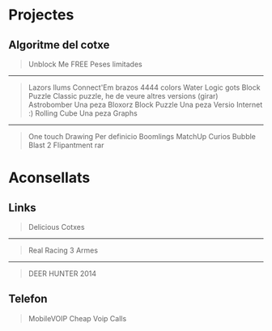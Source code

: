 Projectes
=========
Algoritme del cotxe
-------------------
> Unblock Me FREE
Peses limitades
---------------
> Lazors		llums
> Connect'Em		brazos
> 4444			colors
> Water Logic		gots
> Block Puzzle		Classic puzzle, he de veure altres versions (girar)
> Astrobomber		Una peza
> Bloxorz Block Puzzle	Una peza						Versio Internet :)
> Rolling Cube		Una peza
Graphs
------
> One touch Drawing	Per definicio
> Boomlings MatchUp	Curios
> Bubble Blast 2	Flipantment rar

Aconsellats
===========
Links
-----
> Delicious
Cotxes
------
> Real Racing 3
Armes
-----
> DEER HUNTER 2014

Telefon
-------
> MobileVOIP Cheap Voip Calls
